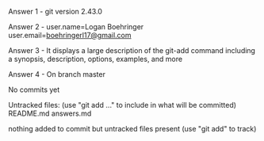 Answer 1 - git version 2.43.0

Answer 2 - user.name=Logan Boehringer
user.email=boehringerl17@gmail.com

Answer 3 - It displays a large description of the git-add command including a synopsis, description, options, examples, and more

Answer 4 - On branch master

No commits yet

Untracked files:
  (use "git add <file>..." to include in what will be committed)
	README.md
	answers.md

nothing added to commit but untracked files present (use "git add" to track)

